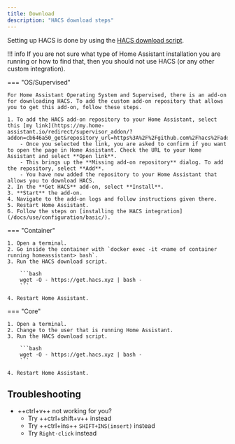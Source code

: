 ```yaml
---
title: Download
description: "HACS download steps"
---
```

Setting up HACS is done by using the [HACS download script](https://github.com/hacs/get).

!!! info
    If you are not sure what type of Home Assistant installation you are running or how to find that, then you should not use HACS (or any other custom integration). 


=== "OS/Supervised"

    For Home Assistant Operating System and Supervised, there is an add-on for downloading HACS. To add the custom add-on repository that allows you to get this add-on, follow these steps.

    1. To add the HACS add-on repository to your Home Assistant, select this [my link](https://my.home-assistant.io/redirect/supervisor_addon/?addon=cb646a50_get&repository_url=https%3A%2F%2Fgithub.com%2Fhacs%2Faddons).
        - Once you selected the link, you are asked to confirm if you want to open the page in Home Assistant. Check the URL to your Home Assistant and select **Open link**.
        - This brings up the **Missing add-on repository** dialog. To add the repository, select **Add**.
        - You have now added the repository to your Home Assistant that allows you to download HACS.
    2. In the **Get HACS** add-on, select **Install**.
    3. **Start** the add-on.
    4. Navigate to the add-on logs and follow instructions given there.
    5. Restart Home Assistant.
    6. Follow the steps on [installing the HACS integration](/docs/use/configuration/basic/).

=== "Container"

    1. Open a terminal.
    2. Go inside the container with `docker exec -it <name of container running homeassistant> bash`.
    3. Run the HACS download script.

        ```bash
        wget -O - https://get.hacs.xyz | bash -
        ```

    4. Restart Home Assistant.

=== "Core"

    1. Open a terminal.
    2. Change to the user that is running Home Assistant.
    3. Run the HACS download script.

        ```bash
        wget -O - https://get.hacs.xyz | bash -
        ```

    4. Restart Home Assistant.

## Troubleshooting

- ++ctrl+v++ not working for you? 
    - Try ++ctrl+shift+v++ instead
    - Try ++ctrl+ins++ `SHIFT+INS(insert)` instead
    - Try `Right-click` instead
